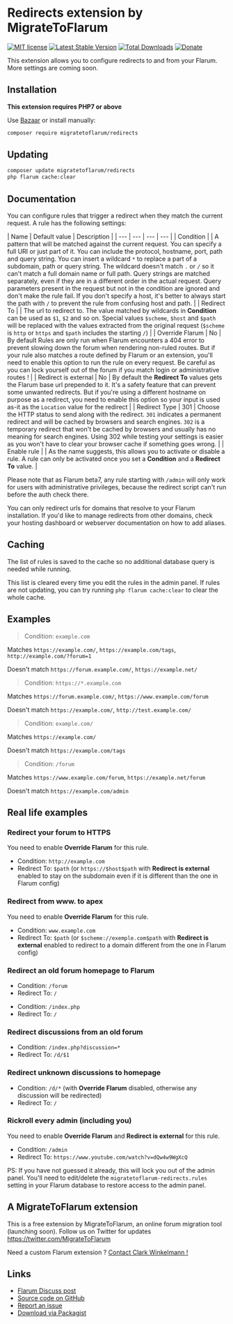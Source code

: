 # Redirects extension by MigrateToFlarum

[![MIT license](https://img.shields.io/badge/license-MIT-blue.svg)](https://github.com/migratetoflarum/redirects/blob/master/LICENSE.md) [![Latest Stable Version](https://img.shields.io/packagist/v/migratetoflarum/redirects.svg)](https://packagist.org/packages/migratetoflarum/redirects) [![Total Downloads](https://img.shields.io/packagist/dt/migratetoflarum/redirects.svg)](https://packagist.org/packages/migratetoflarum/redirects) [![Donate](https://img.shields.io/badge/paypal-donate-yellow.svg)](https://www.paypal.me/clarkwinkelmann)

This extension allows you to configure redirects to and from your Flarum. More settings are coming soon.

## Installation

**This extension requires PHP7 or above**

Use [Bazaar](https://discuss.flarum.org/d/5151-flagrow-bazaar-the-extension-marketplace) or install manually:

```bash
composer require migratetoflarum/redirects
```

## Updating

```bash
composer update migratetoflarum/redirects
php flarum cache:clear
```

## Documentation

You can configure rules that trigger a redirect when they match the current request.
A rule has the following settings:

| Name | Default value | Description |
| --- | --- | --- | --- |
| Condition | | A pattern that will be matched against the current request. You can specify a full URI or just part of it. You can include the protocol, hostname, port, path and query string. You can insert a wildcard `*` to replace a part of a subdomain, path or query string. The wildcard doesn't match `.` or `/` so it can't match a full domain name or full path.  Query strings are matched separately, even if they are in a different order in the actual request. Query parameters present in the request but not in the condition are ignored and don't make the rule fail. If you don't specify a host, it's better to always start the path with `/` to prevent the rule from confusing host and path. |
| Redirect To | | The url to redirect to. The value matched by wildcards in **Condition** can be used as `$1`, `$2` and so on. Special values `$scheme`, `$host` and `$path` will be replaced with the values extracted from the original request (`$scheme` is `http` or `https` and `$path` includes the starting `/`) |
| Override Flarum | No | By default Rules are only run when Flarum encounters a 404 error to prevent slowing down the forum when rendering non-ruled routes. But if your rule also matches a route defined by Flarum or an extension, you'll need to enable this option to run the rule on every request. Be careful as you can lock yourself out of the forum if you match login or administrative routes ! |
| Redirect is external | No | By default the **Redirect To** values gets the Flarum base url prepended to it. It's a safety feature that can prevent some unwanted redirects. But if you're using a different hostname on purpose as a redirect, you need to enable this option so your input is used as-it as the `Location` value for the redirect |
| Redirect Type | 301 | Choose the HTTP status to send along with the redirect. `301` indicates a permanent redirect and will be cached by browsers and search engines. `302` is a temporary redirect that won't be cached by browsers and usually has no meaning for search engines. Using 302 while testing your settings is easier as you won't have to clear your browser cache if something goes wrong. |
| Enable rule | | As the name suggests, this allows you to activate or disable a rule. A rule can only be activated once you set a **Condition** and a **Redirect To** value. |

Please note that as Flarum beta7, any rule starting with `/admin` will only work for users with administrative privileges, because the redirect script can't run before the auth check there.

You can only redirect urls for domains that resolve to your Flarum installation.
If you'd like to manage redirects from other domains, check your hosting dashboard or webserver documentation on how to add aliases.

## Caching

The list of rules is saved to the cache so no additional database query is needed while running.

This list is cleared every time you edit the rules in the admin panel. If rules are not updating, you can try running `php flarum cache:clear` to clear the whole cache.

## Examples

> Condition: `example.com`

Matches `https://example.com/`, `https://example.com/tags`, `http://example.com/?forum=1`

Doesn't match `https://forum.example.com/`, `https://example.net/`

> Condition: `https://*.example.com`

Matches `https://forum.example.com/`, `https://www.example.com/forum`

Doesn't match `https://example.com/`, `http://test.example.com/`

> Condition: `example.com/`

Matches `https://example.com/`

Doesn't match `https://example.com/tags`

> Condition: `/forum`

Matches `https://www.example.com/forum`, `https://example.net/forum`

Doesn't match `https://example.com/admin`

## Real life examples

### Redirect your forum to HTTPS

You need to enable **Override Flarum** for this rule.

- Condition: `http://example.com`
- Redirect To: `$path` (or `https://$host$path` with **Redirect is external** enabled to stay on the subdomain even if it is different than the one in Flarum config)

### Redirect from www. to apex

You need to enable **Override Flarum** for this rule.

- Condition: `www.example.com`
- Redirect To: `$path` (or `$scheme://exemple.com$path` with **Redirect is external** enabled to redirect to a domain different from the one in Flarum config)

### Redirect an old forum homepage to Flarum

- Condition: `/forum`
- Redirect To: `/`

<!-- -->

- Condition: `/index.php`
- Redirect To: `/`

### Redirect discussions from an old forum

- Condition: `/index.php?discussion=*`
- Redirect To: `/d/$1`

### Redirect unknown discussions to homepage

- Condition: `/d/*` (with **Override Flarum** disabled, otherwise any discussion will be redirected)
- Redirect To: `/`

### Rickroll every admin (including you)

You need to enable **Override Flarum** and **Redirect is external** for this rule.

- Condition: `/admin`
- Redirect To: `https://www.youtube.com/watch?v=dQw4w9WgXcQ`

PS: If you have not guessed it already, this will lock you out of the admin panel.
You'll need to edit/delete the `migratetoflarum-redirects.rules` setting in your Flarum database to restore access to the admin panel.

## A MigrateToFlarum extension

This is a free extension by MigrateToFlarum, an online forum migration tool (launching soon).
Follow us on Twitter for updates https://twitter.com/MigrateToFlarum

Need a custom Flarum extension ? [Contact Clark Winkelmann !](https://clarkwinkelmann.com/flarum)

## Links

- [Flarum Discuss post](https://discuss.flarum.org/d/8597-redirects)
- [Source code on GitHub](https://github.com/migratetoflarum/redirects)
- [Report an issue](https://github.com/migratetoflarum/redirects/issues)
- [Download via Packagist](https://packagist.org/packages/migratetoflarum/redirects)
